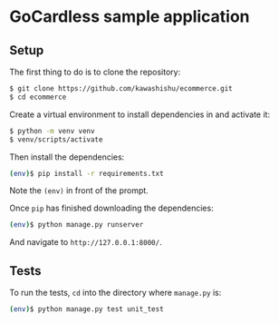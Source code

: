 # GoCardless sample application

## Setup

The first thing to do is to clone the repository:

```sh
$ git clone https://github.com/kawashishu/ecommerce.git
$ cd ecommerce
```

Create a virtual environment to install dependencies in and activate it:

```sh
$ python -m venv venv
$ venv/scripts/activate
```

Then install the dependencies:

```sh
(env)$ pip install -r requirements.txt
```
Note the `(env)` in front of the prompt. 

Once `pip` has finished downloading the dependencies:
```sh
(env)$ python manage.py runserver
```
And navigate to `http://127.0.0.1:8000/`.


## Tests

To run the tests, `cd` into the directory where `manage.py` is:
```sh
(env)$ python manage.py test unit_test
```
